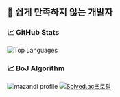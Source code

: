 ## 👋 쉽게 만족하지 않는 개발자

### 📈 GitHub Stats
![Top Languages](https://github-readme-stats.vercel.app/api/top-langs/?username=json-yun&layout=compact&theme=radical)


### 📈 BoJ Algorithm
![mazandi profile](http://mazandi.herokuapp.com/api?handle=jsyun833&theme=warm) [![Solved.ac프로필](http://mazassumnida.wtf/api/v2/generate_badge?boj=jsyun833)](https://solved.ac/jsyun833)

